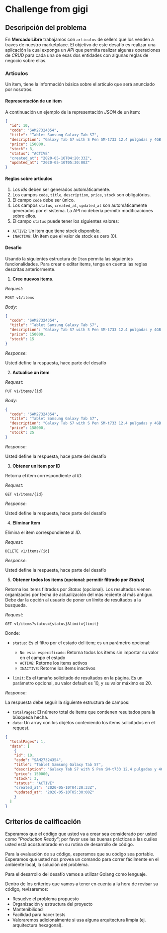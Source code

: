 # Challenge from gigi

## Descripción del problema

En **Mercado Libre** trabajamos con `articulos` de sellers que los venden a traves de nuestro marketplace. El objetivo de este desafío es realizar una aplicación la cual exponga un _API_ que permita realizar algunas operaciones de _CRUD_ para cada una de esas dos entidades con algunas reglas de negocio sobre ellas.

### Articulos

Un item, tiene la información básica sobre el artículo que será anunciado por nosotros.

#### Representación de un item

A continuación un ejemplo de la representación _JSON_ de un item:

```json
{
  "id": 10,
  "code": "SAM27324354",
  "title": "Tablet Samsung Galaxy Tab S7",
  "description": "Galaxy Tab S7 with S Pen SM-t733 12.4 pulgadas y 4GB de memoria RAM",
  "price": 150000,
  "stock": 3,
  "status": "ACTIVE"
  "created_at": "2020-05-10T04:20:33Z",
  "updated_at": "2020-05-10T05:30:00Z"
}
```

#### Reglas sobre artículos

1. Los _ids_ deben ser generados automáticamente.
2. Los campos `code`, `title`, `description`, `price`, `stock` son obligatórios.
3. El campo `code` debe ser único.
4. Los campos `status`, `created_at`, `updated_at` son automáticamente generados por el sistema. La API no debería permitir modificaciones sobre ellos.
5. El campo `status` puede tener los siguientes valores:

- `ACTIVE`: Un item que tiene stock disponible.
- `INACTIVE`: Un item que el valor de stock es cero (0).

#### Desafío

Usando la siguientes estructura de `Item` permita las siguientes funcionalidades. Para crear o editar items, tenga en cuenta las reglas descritas anteriormente.

1. **Cree nuevos items.**

_Request_:

```
POST v1/items
```

_Body_:

```json
{
  "code": "SAM27324354",
  "title": "Tablet Samsung Galaxy Tab S7",
  "description": "Galaxy Tab S7 with S Pen SM-t733 12.4 pulgadas y 4GB de memoria RAM",
  "price": 150000,
  "stock": 15
}
```

_Response_:

Usted define la respuesta, hace parte del desafío

2. **Actualice un item**

_Request_:

```
PUT v1/items/{id}
```

_Body_:

```json
{
  "code": "SAM27324354",
  "title": "Tablet Samsung Galaxy Tab S7",
  "description": "Galaxy Tab S7 with S Pen SM-t733 12.4 pulgadas y 4GB de memoria RAM",
  "price": 158000,
  "stock": 25
}
```

_Response_:

Usted define la respuesta, hace parte del desafío

3. **Obtener un item por ID**

Retorna el item correspondiente al _ID_.

_Request_:

```
GET v1/items/{id}
```

_Response_:

Usted define la respuesta, hace parte del desafío

4. **Eliminar Item**

Elimina el item correspondiente al _ID_.

_Request_:

```
DELETE v1/items/{id}
```

_Response_:

Usted define la respuesta, hace parte del desafío

5. **Obtener todos los items (opcional: permitir filtrado por _Status_)**

Retorna los items filtrados por _Status_ (opcional). Los resultados vienen organizados por fecha de actualización del más reciente al más antiguo. Debe dar la opción al usuario de poner un límite de resultados a la busqueda.

_Request_:

```
GET v1/items?status={status}&limit={limit}
```

Donde:

- `status`: Es el filtro por el estado del item; es un parámetro opcional:

  - `No esta especificado`: Retorna todos los items sin importar su valor en el campo el estado
  - `ACTIVE`: Retorne los items activos
  - `INACTIVE`: Retorne los items inactivos

- `limit`: Es el tamaño solicitado de resultados en la página. Es un parámetro opcional, su valor default es 10, y su valor máximo es 20.

_Response_:

La respuesta debe seguir la siguiente estructura de campos:

- `totalPages`: El número total de items que contienen resultados para la búsqueda hecha.
- `data`: Un array con los objetos conteniendo los items solicitados en el request.

```json
{
  "totalPages": 1,
  "data": [
    {
    "id": 10,
    "code": "SAM27324354",
    "title": "Tablet Samsung Galaxy Tab S7",
    "description": "Galaxy Tab S7 with S Pen SM-t733 12.4 pulgadas y 4GB de memoria RAM",
    "price": 150000,
    "stock": 3,
    "status": "ACTIVE"
    "created_at": "2020-05-10T04:20:33Z",
    "updated_at": "2020-05-10T05:30:00Z"
    }
  ]
}
```

## Criterios de calificación

Esperamos que el código que usted va a crear sea considerado por usted como _"Production Ready"_; por favor use las buenas prácticas a las cuáles usted está acostumbrado en su rutina de desarrollo de código.

Para la evaluación de su código, esperamos que su código sea portable. Esperamos que usted nos provea un comando para correr fácilmente en el ambiente local, la solución del problema.

Para el desarrollo del desafío vamos a utilizar Golang como lenguaje.

Dentro de los criterios que vamos a tener en cuenta a la hora de revisar su código, revisaremos:

- Resuelve el problema propuesto
- Organización y estructura del proyecto
- Mantenibilidad
- Facilidad para hacer tests
- Valoraremos adicionalmente si usa alguna arquitectura limpia (ej. arquitectura hexagonal).

